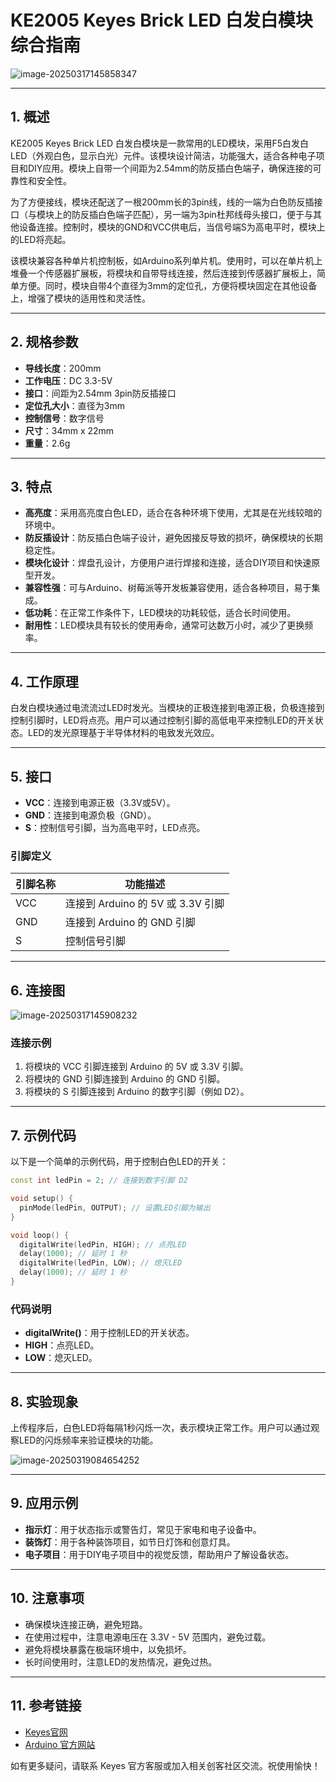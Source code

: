 # KE2005 Keyes Brick LED 白发白模块综合指南

![image-20250317145858347](media/image-20250317145858347.png)

---

## 1. 概述
KE2005 Keyes Brick LED 白发白模块是一款常用的LED模块，采用F5白发白 LED（外观白色，显示白光）元件。该模块设计简洁，功能强大，适合各种电子项目和DIY应用。模块上自带一个间距为2.54mm的防反插白色端子，确保连接的可靠性和安全性。

为了方便接线，模块还配送了一根200mm长的3pin线，线的一端为白色防反插接口（与模块上的防反插白色端子匹配），另一端为3pin杜邦线母头接口，便于与其他设备连接。控制时，模块的GND和VCC供电后，当信号端S为高电平时，模块上的LED将亮起。

该模块兼容各种单片机控制板，如Arduino系列单片机。使用时，可以在单片机上堆叠一个传感器扩展板，将模块和自带导线连接，然后连接到传感器扩展板上，简单方便。同时，模块自带4个直径为3mm的定位孔，方便将模块固定在其他设备上，增强了模块的适用性和灵活性。

---

## 2. 规格参数
- **导线长度**：200mm  
- **工作电压**：DC 3.3-5V  
- **接口**：间距为2.54mm 3pin防反插接口  
- **定位孔大小**：直径为3mm  
- **控制信号**：数字信号  
- **尺寸**：34mm x 22mm   
- **重量**：2.6g  

---

## 3. 特点
- **高亮度**：采用高亮度白色LED，适合在各种环境下使用，尤其是在光线较暗的环境中。
- **防反插设计**：防反插白色端子设计，避免因接反导致的损坏，确保模块的长期稳定性。
- **模块化设计**：焊盘孔设计，方便用户进行焊接和连接，适合DIY项目和快速原型开发。
- **兼容性强**：可与Arduino、树莓派等开发板兼容使用，适合各种项目，易于集成。
- **低功耗**：在正常工作条件下，LED模块的功耗较低，适合长时间使用。
- **耐用性**：LED模块具有较长的使用寿命，通常可达数万小时，减少了更换频率。

---

## 4. 工作原理
白发白模块通过电流流过LED时发光。当模块的正极连接到电源正极，负极连接到控制引脚时，LED将点亮。用户可以通过控制引脚的高低电平来控制LED的开关状态。LED的发光原理基于半导体材料的电致发光效应。

---

## 5. 接口
- **VCC**：连接到电源正极（3.3V或5V）。
- **GND**：连接到电源负极（GND）。
- **S**：控制信号引脚，当为高电平时，LED点亮。

### 引脚定义
| 引脚名称 | 功能描述                     |
|----------|------------------------------|
| VCC      | 连接到 Arduino 的 5V 或 3.3V 引脚   |
| GND      | 连接到 Arduino 的 GND 引脚  |
| S        | 控制信号引脚                |

---

## 6. 连接图
![image-20250317145908232](media/image-20250317145908232.png)

### 连接示例
1. 将模块的 VCC 引脚连接到 Arduino 的 5V 或 3.3V 引脚。
2. 将模块的 GND 引脚连接到 Arduino 的 GND 引脚。
3. 将模块的 S 引脚连接到 Arduino 的数字引脚（例如 D2）。

---

## 7. 示例代码
以下是一个简单的示例代码，用于控制白色LED的开关：
```cpp
const int ledPin = 2; // 连接到数字引脚 D2

void setup() {
  pinMode(ledPin, OUTPUT); // 设置LED引脚为输出
}

void loop() {
  digitalWrite(ledPin, HIGH); // 点亮LED
  delay(1000); // 延时 1 秒
  digitalWrite(ledPin, LOW); // 熄灭LED
  delay(1000); // 延时 1 秒
}
```

### 代码说明
- **digitalWrite()**：用于控制LED的开关状态。
- **HIGH**：点亮LED。
- **LOW**：熄灭LED。

---

## 8. 实验现象
上传程序后，白色LED将每隔1秒闪烁一次，表示模块正常工作。用户可以通过观察LED的闪烁频率来验证模块的功能。

![image-20250319084654252](media/image-20250319084654252.png)

---

## 9. 应用示例
- **指示灯**：用于状态指示或警告灯，常见于家电和电子设备中。
- **装饰灯**：用于各种装饰项目，如节日灯饰和创意灯具。
- **电子项目**：用于DIY电子项目中的视觉反馈，帮助用户了解设备状态。

---

## 10. 注意事项

- 确保模块连接正确，避免短路。
- 在使用过程中，注意电源电压在 3.3V - 5V 范围内，避免过载。
- 避免将模块暴露在极端环境中，以免损坏。
- 长时间使用时，注意LED的发热情况，避免过热。

---

## 11. 参考链接
- [Keyes官网](http://www.keyes-robot.com/)
- [Arduino 官方网站](https://www.arduino.cc)  

如有更多疑问，请联系 Keyes 官方客服或加入相关创客社区交流。祝使用愉快！